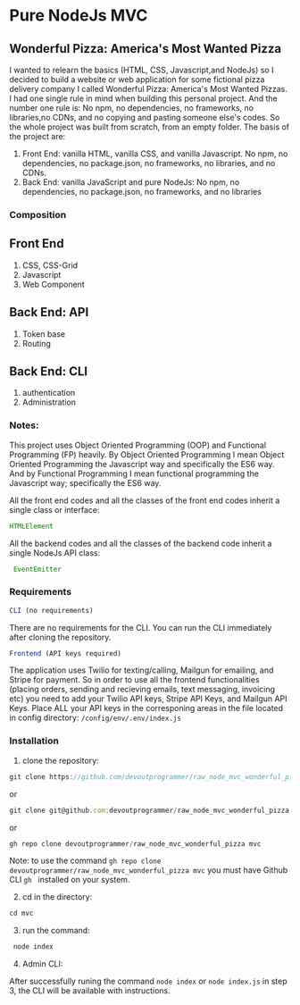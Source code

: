 # Pure NodeJs MVC
## Wonderful Pizza: America's Most Wanted Pizza
I wanted to relearn the basics (HTML, CSS, Javascript,and NodeJs) so I decided to build
a website or web application for some fictional pizza delivery company I called Wonderful Pizza: America's Most Wanted Pizzas. I had one single rule in mind when building this personal project. And the number one rule is: No npm, no dependencies, no frameworks, no libraries,no CDNs, and no copying and pasting someone else's codes. So the whole project was built from scratch, from an empty folder. The basis of the project are:
1. Front End: vanilla HTML, vanilla CSS, and vanilla Javascript. No npm, no dependencies, no package.json, no frameworks, no libraries, and no CDNs.
2. Back End: vanilla JavaScript and pure NodeJs: No npm, no dependencies, no package.json, no frameworks, and no libraries


### Composition
## Front End
1. CSS, CSS-Grid
2. Javascript
3. Web Component
## Back End: API
1. Token base
2. Routing
## Back End: CLI
1. authentication
2. Administration
### Notes: 
This project uses Object Oriented Programming (OOP) and Functional Programming (FP) heavily. By Object Oriented Programming I mean Object Oriented Programming the Javascript way and specifically the ES6 way. And by Functional Programming I mean functional programming the Javascript way; specifically the ES6 way.

All the front end codes and all the classes of the front end codes inherit a single class or interface: 
```javascript
HTMLElement
```
All the backend codes and all the classes of the backend code inherit a single NodeJs API class:

```javascript
 EventEmitter
```
### Requirements
```javascript
CLI (no requirements)
```
 There are no requirements for the CLI. You can run the CLI immediately after cloning the repository.

```javascript
Frontend (API keys required)
```
The application uses Twilio for texting/calling, Mailgun for emailing, and Stripe for payment. So in order to use all the frontend functionalities (placing orders, sending and recieving emails, text messaging, invoicing etc) you need to add your Twilio API keys, Stripe API Keys, and Mailgun API Keys. Place ALL your API keys in the corresponing areas in the file located in config directory: ```/config/env/.env/index.js ```



### Installation
1. clone the repository:
 ```javascript
 git clone https://github.com/devoutprogrammer/raw_node_mvc_wonderful_pizza.git mvc
```
or 
 ```javascript
 git clone git@github.com:devoutprogrammer/raw_node_mvc_wonderful_pizza.git mvc
```
or
  ```javascript
 gh repo clone devoutprogrammer/raw_node_mvc_wonderful_pizza mvc
 ```
  Note: to use the command ```gh repo clone devoutprogrammer/raw_node_mvc_wonderful_pizza mvc``` you must have  Github CLI ```gh ``` installed on your system.
 
2. cd in the directory:
```javascript
cd mvc
```
3. run the command:
```javascript
 node index
```
4. Admin CLI:

 After successfully runing the command ```node index``` or ```node index.js``` in step 3, the CLI will be available with instructions.

